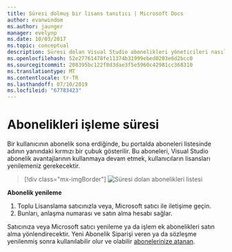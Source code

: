 ```yaml
---
title: Süresi dolmuş bir lisans tanıtıcı | Microsoft Docs
author: evanwindom
ms.author: jaunger
manager: evelynp
ms.date: 10/03/2017
ms.topic: conceptual
description: Süresi dolan Visual Studio abonelikleri yöneticileri nasıl işleyebileceğini öğrenin
ms.openlocfilehash: 52e27761478fe11374b31999ebed0203e6d2bcc0
ms.sourcegitcommit: 208395bc122f8d3dae3f5e5960c42981cc368310
ms.translationtype: MT
ms.contentlocale: tr-TR
ms.lasthandoff: 07/10/2019
ms.locfileid: "67783423"
---
```

# <a name="handling-expired-subscriptions"></a>Abonelikleri işleme süresi

Bir kullanıcının abonelik sona erdiğinde, bu portalda aboneleri listesinde adının yanındaki kırmızı bir çubuk gösterilir. Bu aboneleri, Visual Studio abonelik avantajlarının kullanmaya devam etmek, kullanıcıların lisansları yenilemeniz gerekecektir.
> [!div class="mx-imgBorder"]
> ![Süresi dolan abonelikleri listesi](_img/expired-subscriptions/expired-list.png)

**Abonelik yenileme**
1. Toplu Lisanslama satıcınızla veya, Microsoft satıcı ile iletişime geçin.
2. Bunları, anlaşma numarası ve satın alma hesabı sağlar.

Satıcınıza veya Microsoft satıcı yenileme ya da işlem ek abonelikleri satın alma yönlendirecektir. Yeni Abonelik Siparişi veren ya da sözleşme yenilenmiş sonra kullanılabilir olur ve olabilir [abonelerinize atanan](assign-license.md).